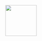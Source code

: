 <div id="header" align="center">
  <img src="https://tenor.com/view/cat-kitty-cute-adorable-close-up-gif-17662264" width="100"/>
</div>
<!--
**SomeButters/SomeButters** is a ✨ _special_ ✨ repository because its `README.md` (this file) appears on your GitHub profile.

Here are some ideas to get you started:

- 🔭 I’m currently working on ...
- 🌱 I’m currently learning ...
- 👯 I’m looking to collaborate on ...
- 🤔 I’m looking for help with ...
- 💬 Ask me about ...
- 📫 How to reach me: ...
- 😄 Pronouns: ...
- ⚡ Fun fact: ...
-->
